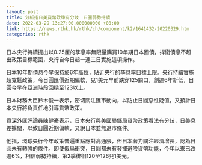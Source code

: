```yaml
---
layout: post
title: 分析指日美貨幣政策有分歧　日圓弱勢持續
date: 2022-03-29 13:27:00.000000000 +08:00
link: https://news.rthk.hk/rthk/ch/component/k2/1641432-20220329.htm
categories: rthk
---
```


日本央行持續提出以0.25厘的孳息率無限量購買10年期日本國債，捍衛債息不超出政策目標範圍，央行自今日起一連三日實施這項操作。

日本10年期債息今早保持於6年高位，貼近央行的孳息率目標上限。央行持續實施超寬鬆政策，令日圓匯價近期偏軟，兌1美元早前跌穿125關口，創逾6年新低，日圓今早在亞洲時段回穩至123以上。

日本財務大臣鈴木俊一表示，密切關注匯市動向，以防止日圓惡性貶值，又預計日本央行將負責任地引導貨幣政策。

資深外匯評論員陳健豪表示，日本央行與美國聯儲局貨幣政策看法有分歧，日美息差擴闊，以致日圓近期偏軟，又說日本並無退市條件。

他指，環球央行今年政策普遍重點應對高通脹，但日本著力關注經濟增長，認為日圓未有轉強的條件。即使俄烏衝突，日圓都未有發揮避險貨幣功能，今年以來已跌逾6%，相信弱勢持續，第2季徘徊120至126兌1美元。
